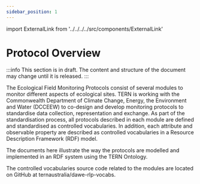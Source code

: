 ```yaml
---
sidebar_position: 1
---
```


import ExternalLink from '../../../../src/components/ExternalLink'

# Protocol Overview

:::info
This section is in draft. The content and structure of the document may change until it is released.
:::

The Ecological Field Monitoring Protocols consist of several modules to monitor different aspects of ecological sites. TERN is working with the Commonwealth Department of Climate Change, Energy, the Environment and Water (DCCEEW) to co-design and develop monitoring protocols to standardise data collection, representation and exchange. As part of the standardisation process, all protocols described in each module are defined and standardised as controlled vocabularies. In addition, each attribute and observable property are described as controlled vocabularies in a Resource Description Framework (RDF) model.   

The documents here illustrate the way the protocols are modelled and implemented in an RDF system using the TERN Ontology.

The controlled vocabularies source code related to the modules are located on GitHub at <ExternalLink href="https://github.com/ternaustralia/dawe-rlp-vocabs">ternaustralia/dawe-rlp-vocabs</ExternalLink>.
